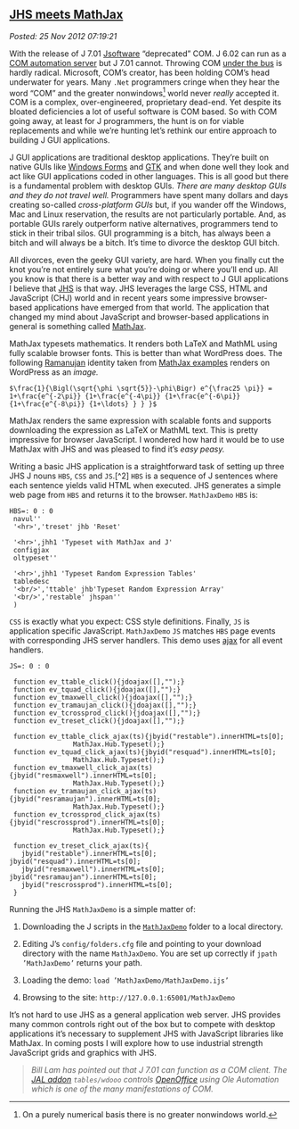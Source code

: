  
[JHS meets MathJax](http://bakerjd99.wordpress.com/2012/11/25/jhs-meets-mathjax/)
---------------------------------------------------------------------------------

*Posted: 25 Nov 2012 07:19:21*

With the release of J 7.01 [Jsoftware](http://www.jsoftware.com)
“deprecated” COM. J 6.02 can run as a [COM automation
server](http://en.wikipedia.org/wiki/OLE\_Automation) but J 7.01 cannot.
Throwing COM [under the bus](http://www.youtube.com/watch?v=aix35ZSp46c)
is hardly radical. Microsoft, COM’s creator, has been holding COM’s head
underwater for years. Many `.Net` programmers cringe when they hear the
word “COM” and the greater nonwindows[^1x3402] world never *really* accepted
it. COM is a complex, over-engineered, proprietary dead-end. Yet despite
its bloated deficiencies a lot of useful software is COM based. So with
COM going away, at least for J programmers, the hunt is on for viable
replacements and while we’re hunting let’s rethink our entire approach
to building J GUI applications.

J GUI applications are traditional desktop applications. They’re built
on native GUIs like [Windows
Forms](http://msdn.microsoft.com/en-us/library/dd30h2yb.aspx) and
[GTK](http://www.gtk.org/) and when done well they look and act like GUI
applications coded in other languages. This is all good but there is a
fundamental problem with desktop GUIs. *There are many desktop GUIs and
they do not travel well.* Programmers have spent many dollars and days
creating so-called *cross-platform GUIs* but, if you wander off the
Windows, Mac and Linux reservation, the results are not particularly
portable. And, as portable GUIs rarely outperform native alternatives,
programmers tend to stick in their tribal silos. GUI programming is a
bitch, has always been a bitch and will always be a bitch. It’s time to
divorce the desktop GUI bitch.

All divorces, even the geeky GUI variety, are hard. When you finally cut
the knot you’re not entirely sure what you’re doing or where you’ll end
up. All you know is that there is a better way and with respect to J GUI
applications I believe that
[JHS](http://www.jsoftware.com/jwiki/NYCJUG/2011-02-08/HelloWorldInJHS)
is that way. JHS leverages the large CSS, HTML and JavaScript (CHJ)
world and in recent years some impressive browser-based applications
have emerged from that world. The application that changed my mind about
JavaScript and browser-based applications in general is something called
[MathJax](http://www.mathjax.org/).

MathJax typesets mathematics. It renders both LaTeX and MathML using
fully scalable browser fonts. This is better than what WordPress does.
The following
[Ramanujan](http://scienceworld.wolfram.com/biography/Ramanujan.html)
identity taken from [MathJax
examples](http://www.mathjax.org/demos/tex-samples/) renders on
WordPress as an *image.*

    $\frac{1}{\Bigl(\sqrt{\phi \sqrt{5}}-\phi\Bigr) e^{\frac25 \pi}} =
    1+\frac{e^{-2\pi}} {1+\frac{e^{-4\pi}} {1+\frac{e^{-6\pi}}
    {1+\frac{e^{-8\pi}} {1+\ldots} } } }$

MathJax renders the same expression with scalable fonts and supports
downloading the expression as LaTeX or MathML text. This is pretty
impressive for browser JavaScript. I wondered how hard it would be to
use MathJax with JHS and was pleased to find it’s *easy peasy.*

Writing a basic JHS application is a straightforward task of setting up
three JHS J nouns `HBS`, `CSS` and `JS`.[^2] `HBS` is a sequence of J
sentences where each sentence yields valid HTML when executed. JHS
generates a simple web page from `HBS` and returns it to the browser.
`MathJaxDemo` `HBS` is:

    HBS=: 0 : 0
     navul''           
     '<hr>','treset' jhb 'Reset'

     '<hr>',jhh1 'Typeset with MathJax and J'
     configjax
     oltypeset''
            
     '<hr>',jhh1 'Typeset Random Expression Tables'
     tabledesc
     '<br/>','ttable' jhb'Typeset Random Expression Array' 
     '<br/>','restable' jhspan''        
     )

`CSS` is exactly what you expect: CSS style definitions. Finally, `JS`
is application specific JavaScript. `MathJaxDemo` `JS` matches `HBS`
page events with corresponding JHS server handlers. This demo uses
[ajax](http://code.google.com/edu/ajax/tutorials/ajax-tutorial.html) for
all event handlers.

    JS=: 0 : 0

     function ev_ttable_click(){jdoajax([],"");}
     function ev_tquad_click(){jdoajax([],"");}
     function ev_tmaxwell_click(){jdoajax([],"");}
     function ev_tramaujan_click(){jdoajax([],"");}
     function ev_tcrossprod_click(){jdoajax([],"");}
     function ev_treset_click(){jdoajax([],"");}

     function ev_ttable_click_ajax(ts){jbyid("restable").innerHTML=ts[0]; 
                    MathJax.Hub.Typeset();}
     function ev_tquad_click_ajax(ts){jbyid("resquad").innerHTML=ts[0]; 
                    MathJax.Hub.Typeset();}
     function ev_tmaxwell_click_ajax(ts){jbyid("resmaxwell").innerHTML=ts[0];
                    MathJax.Hub.Typeset();}
     function ev_tramaujan_click_ajax(ts){jbyid("resramaujan").innerHTML=ts[0];
                    MathJax.Hub.Typeset();}
     function ev_tcrossprod_click_ajax(ts){jbyid("rescrossprod").innerHTML=ts[0]; 
                    MathJax.Hub.Typeset();}

     function ev_treset_click_ajax(ts){
       jbyid("restable").innerHTML=ts[0]; jbyid("resquad").innerHTML=ts[0];
       jbyid("resmaxwell").innerHTML=ts[0]; jbyid("resramaujan").innerHTML=ts[0];
       jbyid("rescrossprod").innerHTML=ts[0];
     }

Running the JHS `MathJaxDemo` is a simple matter of:

1.  Downloading the J scripts in the
    [`MathJaxDemo`](https://www.box.com/s/5ygk06zwvmdach6uds9w) folder
    to a local directory.

2.  Editing J’s `config/folders.cfg` file and pointing to your download
    directory with the name `MathJaxDemo`. You are set up correctly if
    `jpath ’MathJaxDemo’` returns your path.

3.  Loading the demo: `load ’MathJaxDemo/MathJaxDemo.ijs’`

4.  Browsing to the site: `http://127.0.0.1:65001/MathJaxDemo`

It’s not hard to use JHS as a general application web server. JHS
provides many common controls right out of the box but to compete with
desktop applications it’s necessary to supplement JHS with JavaScript
libraries like MathJax. In coming posts I will explore how to use
industrial strength JavaScript grids and graphics with JHS.

> *Bill Lam has pointed out that J 7.01 can function as a COM client.
> The [JAL addon](http://www.jsoftware.com/jwiki/JAL) `tables/wdooo`
> controls [OpenOffice](http://www.openoffice.org/) using Ole Automation
> which is one of the many manifestations of COM.*

[^1x3402]: On a purely numerical basis there is no greater nonwindows world.

[^2x3402]: To learn about JHS programming study the JHS demos and the JHS
    browser application.

